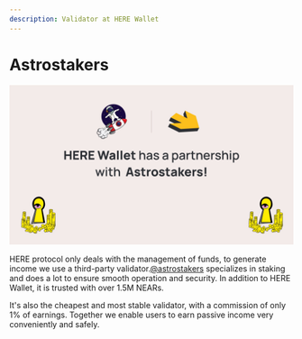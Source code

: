 ```yaml
---
description: Validator at HERE Wallet
---
```


# Astrostakers

![](<../.gitbook/assets/image (1) (1) (2).png>)

HERE protocol only deals with the management of funds, to generate income we use a third-party validator.[@astrostakers](https://twitter.com/astrostakers) specializes in staking and does a lot to ensure smooth operation and security. In addition to HERE Wallet, it is trusted with over 1.5M NEARs.



It's also the cheapest and most stable validator, with a commission of only 1% of earnings. Together we enable users to earn passive income very conveniently and safely.
